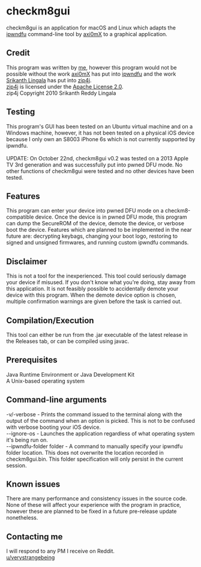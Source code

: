 # checkm8gui

checkm8gui is an application for macOS and Linux which adapts the [ipwndfu](https://github.com/axi0mx/ipwndfu/) command-line tool by [axi0mX](https://twitter.com/axi0mx/) to a graphical application.

## Credit

This program was written by [me](https://github.com/emeryferrari/), however this program would not be possible without the work [axi0mX](https://twitter.com/axi0mx/) has put into [ipwndfu](https://github.com/axi0mx/ipwndfu/) and the work [Srikanth Lingala](https://github.com/srikanth-lingala/) has put into [zip4j](https://github.com/srikanth-lingala/zip4j/).<br/>
[zip4j](https://github.com/srikanth-lingala/zip4j/) is licensed under the [Apache License 2.0](https://www.apache.org/licenses/LICENSE-2.0.txt).<br/>
zip4j Copyright 2010 Srikanth Reddy Lingala

## Testing

This program's GUI has been tested on an Ubuntu virtual machine and on a Windows machine, however, it has not been tested on a physical iOS device because I only own an S8003 iPhone 6s which is not currently supported by ipwndfu.<br/><br/>
UPDATE: On October 22nd, checkm8gui v0.2 was tested on a 2013 Apple TV 3rd generation and was successfully put into pwned DFU mode. No other functions of checkm8gui were tested and no other devices have been tested.

## Features

This program can enter your device into pwned DFU mode on a checkm8-compatible device. Once the device is in pwned DFU mode, this program can dump the SecureROM of the device, demote the device, or verbose boot the device. Features which are planned to be implemented in the near future are: decrypting keybags, changing your boot logo, restoring to signed and unsigned firmwares, and running custom ipwndfu commands.

## Disclaimer

This is not a tool for the inexperienced. This tool could seriously damage your device if misused. If you don't know what you're doing, stay away from this application. It is not feasibly possible to accidentally demote your device with this program. When the demote device option is chosen, multiple confirmation warnings are given before the task is carried out.

## Compilation/Execution

This tool can either be run from the .jar executable of the latest release in the Releases tab, or can be compiled using javac.

## Prerequisites

Java Runtime Environment or Java Development Kit<br/>
A Unix-based operating system

## Command-line arguments

-v/-verbose - Prints the command issued to the terminal along with the output of the command when an option is picked. This is not to be confused with verbose booting your iOS device.<br/>
--ignore-os - Launches the application regardless of what operating system it's being run on.<br/>
--ipwndfu-folder folder - A command to manually specify your ipwndfu folder location. This does not overwrite the location recorded in checkm8gui.bin. This folder specification will only persist in the current session.<br/>

## Known issues

There are many performance and consistency issues in the source code. None of these will affect your experience with the program in practice, however these are planned to be fixed in a future pre-release update nonetheless.

## Contacting me

I will respond to any PM I receive on Reddit.<br/>
[u/verystrangebeing](https://reddit.com/user/verystrangebeing/)